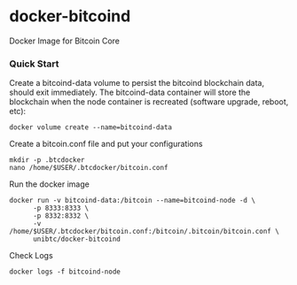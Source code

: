 # docker-bitcoind
Docker Image for Bitcoin Core

### Quick Start
Create a bitcoind-data volume to persist the bitcoind blockchain data, should exit immediately. The bitcoind-data container will store the blockchain when the node container is recreated (software upgrade, reboot, etc):
```
docker volume create --name=bitcoind-data
```
Create a bitcoin.conf file and put your configurations
```
mkdir -p .btcdocker
nano /home/$USER/.btcdocker/bitcoin.conf
```

Run the docker image
```
docker run -v bitcoind-data:/bitcoin --name=bitcoind-node -d \
      -p 8333:8333 \
      -p 8332:8332 \
      -v /home/$USER/.btcdocker/bitcoin.conf:/bitcoin/.bitcoin/bitcoin.conf \
      unibtc/docker-bitcoind
```

Check Logs
```
docker logs -f bitcoind-node
 ```
